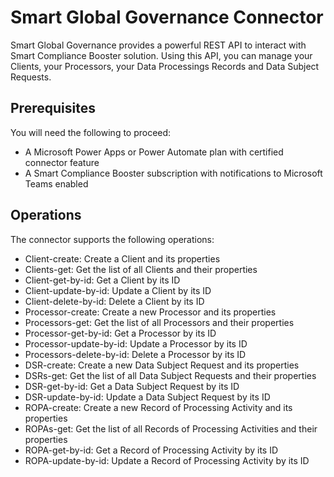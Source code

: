 # Smart Global Governance Connector
Smart Global Governance provides a powerful REST API to interact with Smart Compliance Booster solution. Using this API, you can manage your Clients, your Processors, your Data Processings Records and Data Subject Requests.

## Prerequisites
You will need the following to proceed:

* A Microsoft Power Apps or Power Automate plan with certified connector feature
* A Smart Compliance Booster subscription with notifications to Microsoft Teams enabled

## Operations

The connector supports the following operations:
* Client-create: Create a Client and its properties
* Clients-get: Get the list of all Clients and their properties
* Client-get-by-id: Get a Client by its ID
* Client-update-by-id: Update a Client by its ID
* Client-delete-by-id: Delete a Client by its ID
* Processor-create: Create a new Processor and its properties
* Processors-get: Get the list of all Processors and their properties
* Processor-get-by-id: Get a Processor by its ID
* Processor-update-by-id: Update a Processor by its ID
* Processors-delete-by-id: Delete a Processor by its ID
* DSR-create: Create a new Data Subject Request and its properties
* DSRs-get: Get the list of all Data Subject Requests and their properties
* DSR-get-by-id: Get a Data Subject Request by its ID
* DSR-update-by-id: Update a Data Subject Request by its ID
* ROPA-create: Create a new Record of Processing Activity and its properties
* ROPAs-get: Get the list of all Records of Processing Activities and their properties
* ROPA-get-by-id: Get a Record of Processing Activity by its ID
* ROPA-update-by-id: Update a Record of Processing Activity by its ID